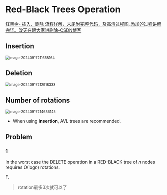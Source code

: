 # Red-Black Trees Operation

[红黑树- 插入、删除 流程详解，末尾附完整代码，及高清过程图_添加的过程讲解完毕。改天在跟大家讲删除-CSDN博客](https://blog.csdn.net/m0_52383454/article/details/126393163)

## Insertion

 <img src="../assets/image-20240917211658164.png" alt="image-20240917211658164" style="zoom:80%;display:block;margin:0 auto;" />

## Deletion

<img src="../assets/image-20240917212918333.png" alt="image-20240917212918333" style="zoom:80%;display:block;margin:0 auto;" />

## Number of rotations

<img src="../assets/image-20240917214636145.png" alt="image-20240917214636145" style="zoom:80%;display:block;margin:0 auto;" />

* When using **insertion**, AVL trees are recommended.

## Problem

### 1

In the worst case the DELETE operation in a RED-BLACK tree of *n* nodes requires Ω(log*n*) rotations.

F.

> rotation最多3次就可以了